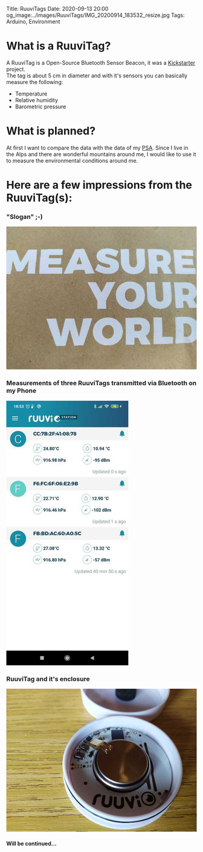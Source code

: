 Title: RuuviTags
Date: 2020-09-13 20:00
og_image:../images/RuuviTags/IMG_20200914_183532_resize.jpg
Tags: Arduino, Environment

# What is a RuuviTag?
A RuuviTag is a Open-Source Bluetooth Sensor Beacon, it was a [Kickstarter](https://www.kickstarter.com/projects/463050344/ruuvitag-open-source-bluetooth-sensor-beacon) project.    
The tag is about 5 cm in diameter and with it's sensors you can basically measure the following:

* Temperature
* Relative humidity
* Barometric pressure

# What is planned?
At first I want to compare the data with the data of my [PSA](www.markusgoller.at/weather-station.html).
Since I live in the Alps and there are wonderful mountains around me, I would like to use it to measure the environmental conditions around me.

# Here are a few impressions from the RuuviTag(s):

### "Slogan" ;-)
![Photo](/images/RuuviTags/IMG_20200914_185318_resize.jpg)

### Measurements of three RuuviTags transmitted via Bluetooth on my Phone
![Photo](/images/RuuviTags/Screenshot_2020-09-13-18-53-25-224_com.ruuvi.station_resize.jpg)

### RuuviTag and it's enclosure
![Photo](/images/RuuviTags/IMG_20200914_183532_resize.jpg)

#### Will be continued...